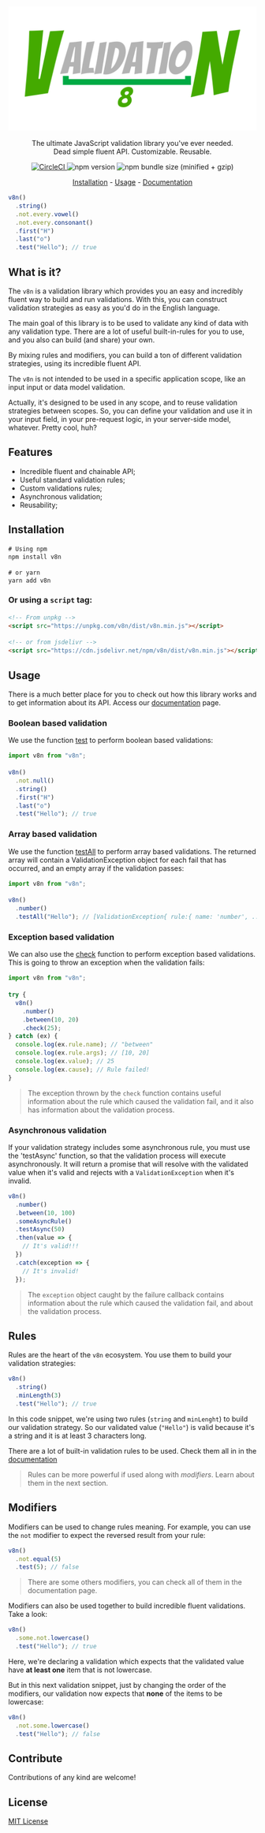 <p align="center">
  <img src="./docs/assets/logo.png" alt="v8n" />
</p>

<p align="center">
The ultimate JavaScript validation library you've ever needed.<br/>
Dead simple fluent API. Customizable. Reusable.
</p>

<p align="center">
  <a href="https://circleci.com/gh/imbrn/v8n/tree/master">
    <img src="https://circleci.com/gh/imbrn/v8n/tree/master.svg?style=svg" alt="CircleCI" />
  </a>
  <img src="https://img.shields.io/npm/v/v8n.svg" alt="npm version" />
  <img src="https://img.shields.io/bundlephobia/minzip/v8n.svg" alt="npm bundle size (minified + gzip)" />
</p>

<p align="center">
<a href="#installation">Installation</a> -
<a href="#usage">Usage</a> -
<a href="https://imbrn.github.io/v8n">Documentation</a>
</p>

```javascript
v8n()
  .string()
  .not.every.vowel()
  .not.every.consonant()
  .first("H")
  .last("o")
  .test("Hello"); // true
```

## What is it?

The `v8n` is a validation library which provides you an easy and incredibly
fluent way to build and run validations. With this, you can construct validation
strategies as easy as you'd do in the English language.

The main goal of this library is to be used to validate any kind of data with
any validation type. There are a lot of useful built-in-rules for you to use,
and you also can build (and share) your own.

By mixing rules and modifiers, you can build a ton of different validation
strategies, using its incredible fluent API.

The `v8n` is not intended to be used in a specific application scope, like an
input input or data model validation.

Actually, it's designed to be used in any scope, and to reuse validation
strategies between scopes. So, you can define your validation and use it in your
input field, in your pre-request logic, in your server-side model, whatever.
Pretty cool, huh?

## Features

- Incredible fluent and chainable API;
- Useful standard validation rules;
- Custom validations rules;
- Asynchronous validation;
- Reusability;

## Installation

```shell
# Using npm
npm install v8n

# or yarn
yarn add v8n
```

### Or using a `script` tag:

```html
<!-- From unpkg -->
<script src="https://unpkg.com/v8n/dist/v8n.min.js"></script>

<!-- or from jsdelivr -->
<script src="https://cdn.jsdelivr.net/npm/v8n/dist/v8n.min.js"></script>
```

## Usage

There is a much better place for you to check out how this library works and to
get information about its API. Access our
[documentation](https://imbrn.github.io/v8n) page.

### Boolean based validation

We use the function [test](#test) to perform boolean based validations:

```javascript
import v8n from "v8n";

v8n()
  .not.null()
  .string()
  .first("H")
  .last("o")
  .test("Hello"); // true
```

### Array based validation

We use the function [testAll](#testAll) to perform array based validations. The
returned array will contain a ValidationException object for each fail that
has occurred, and an empty array if the validation passes:

```javascript
import v8n from "v8n";

v8n()
  .number()
  .testAll("Hello"); // [ValidationException{ rule:{ name: 'number', ... } ...}]
```

### Exception based validation

We can also use the [check](#check) function to perform exception based
validations. This is going to throw an exception when the validation fails:

```javascript
import v8n from "v8n";

try {
  v8n()
    .number()
    .between(10, 20)
    .check(25);
} catch (ex) {
  console.log(ex.rule.name); // "between"
  console.log(ex.rule.args); // [10, 20]
  console.log(ex.value); // 25
  console.log(ex.cause); // Rule failed!
}
```

> The exception thrown by the `check` function contains useful information about
> the rule which caused the validation fail, and it also has information about
> the validation process.

### Asynchronous validation

If your validation strategy includes some asynchronous rule, you must use the
'testAsync' function, so that the validation process will execute
asynchronously. It will return a promise that will resolve with the validated
value when it's valid and rejects with a `ValidationException` when it's
invalid.

```javascript
v8n()
  .number()
  .between(10, 100)
  .someAsyncRule()
  .testAsync(50)
  .then(value => {
    // It's valid!!!
  })
  .catch(exception => {
    // It's invalid!
  });
```

> The `exception` object caught by the failure callback contains information
> about the rule which caused the validation fail, and about the validation
> process.

## Rules

Rules are the heart of the `v8n` ecosystem. You use them to build your
validation strategies:

```javascript
v8n()
  .string()
  .minLength(3)
  .test("Hello"); // true
```

In this code snippet, we're using two rules (`string` and `minLenght`) to build
our validation strategy. So our validated value (`"Hello"`) is valid because
it's a string and it is at least 3 characters long.

There are a lot of built-in validation rules to be used. Check them all in in
the [documentation]("https://imbrn.github.io/v8n/api/#built-in-rules")

> Rules can be more powerful if used along with _modifiers_. Learn about them in
> the next section.

## Modifiers

Modifiers can be used to change rules meaning. For example, you can use the
`not` modifier to expect the reversed result from your rule:

```javascript
v8n()
  .not.equal(5)
  .test(5); // false
```

> There are some others modifiers, you can check all of them in the
> documentation page.

Modifiers can also be used together to build incredible fluent validations. Take
a look:

```javascript
v8n()
  .some.not.lowercase()
  .test("Hello"); // true
```

Here, we're declaring a validation which expects that the validated value have
**at least one** item that is not lowercase.

But in this next validation snippet, just by changing the order of the
modifiers, our validation now expects that **none** of the items to be
lowercase:

```javascript
v8n()
  .not.some.lowercase()
  .test("Hello"); // false
```

## Contribute

Contributions of any kind are welcome!

## License

[MIT License](https://opensource.org/licenses/MIT)

